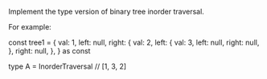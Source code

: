 Implement the type version of binary tree inorder traversal.

For example:

const tree1 = {
val: 1,
left: null,
right: {
val: 2,
left: {
val: 3,
left: null,
right: null,
},
right: null,
},
} as const

type A = InorderTraversal<typeof tree1> // [1, 3, 2]